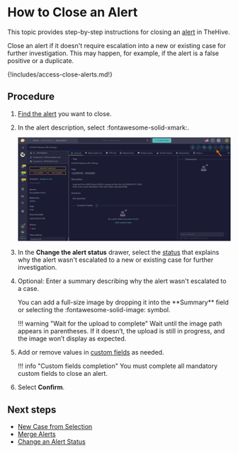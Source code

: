 # How to Close an Alert

This topic provides step-by-step instructions for closing an [alert](about-alerts.md) in TheHive.

Close an alert if it doesn't require escalation into a new or existing case for further investigation. This may happen, for example, if the alert is a false positive or a duplicate.

{!includes/access-close-alerts.md!}

<h2>Procedure</h2>

1. [Find the alert](../alerts/search-for-alerts/find-an-alert.md) you want to close.

2. In the alert description, select :fontawesome-solid-xmark:.

    ![Close an alert](../../../images/user-guides/analyst-corner/alerts/close-an-alert.png)

3. In the **Change the alert status** drawer, select the [status](../../../administration/status/about-statuses.md) that explains why the alert wasn't escalated to a new or existing case for further investigation.

4. Optional: Enter a summary describing why the alert wasn't escalated to a case.

    <!-- md:version 5.5 --> You can add a full-size image by dropping it into the **Summary** field or selecting the :fontawesome-solid-image: symbol.

    !!! warning "Wait for the upload to complete"
        Wait until the image path appears in parentheses. If it doesn’t, the upload is still in progress, and the image won’t display as expected.

5. Add or remove values in [custom fields](../../../administration/custom-fields/about-custom-fields.md) as needed. 

    !!! info "Custom fields completion"
        You must complete all mandatory custom fields to close an alert.

6. Select **Confirm**.

<h2>Next steps</h2>

* [New Case from Selection](../alerts/alerts-description/new-case-from-selection.md)
* [Merge Alerts](../alerts/alerts-description/merge-alerts.md)
* [Change an Alert Status](change-status-alert.md)
